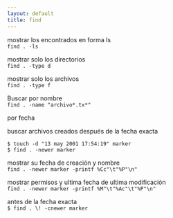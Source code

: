 ```yaml
---
layout: default
title: find
---
```


mostrar los encontrados en forma ls  
`find . -ls`

mostrar solo los directorios  
`find . -type d`

mostrar solo los archivos  
`find . -type f`

Buscar por nombre  
`find . -name "archivo*.tx*"`

por fecha

buscar archivos creados después de la  fecha exacta  

	$ touch -d "13 may 2001 17:54:19" marker  
	$ find . -newer marker 

mostrar su fecha de creación y nombre  
`find . -newer marker -printf %Cc"\t"%P"\n"`

mostrar permisos y ultima fecha de ultima modificación  
`find . -newer marker -printf %M"\t"%Ac"\t"%P"\n"`

antes de la fecha exacta  
`$ find . \! -cnewer marker`
